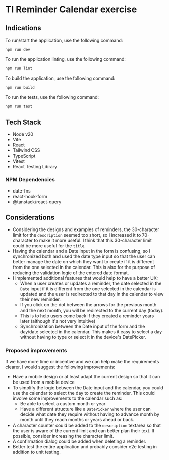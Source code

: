 # TI Reminder Calendar exercise

## Indications

To run/start the application, use the following command:

```sh
npm run dev
```

To run the application linting, use the following command:

```sh
npm run lint
```

To build the application, use the following command:

```sh
npm run build
```

To run the tests, use the following command:

```sh
npm run test
```

## Tech Stack

- Node v20
- Vite
- React
- Tailwind CSS
- TypeScript
- Vitest
- React Testing Library

### NPM Dependencies

- date-fns
- react-hook-form
- @tanstack/react-query

## Considerations

- Considering the designs and examples of reminders, the 30-character limit for the `description` seemed too short, so I increased it to 70-character to make it more useful. I think that this 30-character limit could be more useful for the `title`.
- Having the calendar and a Date input in the form is confusing, so I synchronized both and used the date type input so that the user can better manage the date on which they want to create if it is different from the one selected in the calendar. This is also for the purpose of reducing the validation logic of the entered date format.
- I implemented additional features that would help to have a better UX:
  - When a user creates or updates a reminder, the date selected in the `Date` input if it is different from the one selected in the calendar is updated and the user is redirected to that day in the calendar to view their new reminder.
  - If you click on the dot between the arrows for the previous month and the next month, you will be redirected to the current day (today).
  - This is to help users come back if they created a reminder years later (although it's not very intuitive)
  - Synchronization between the Date input of the form and the day/date selected in the calendar. This makes it easy to select a day without having to type or select it in the device's DatePicker.

### Proposed improvements

If we have more time or incentive and we can help make the requirements clearer, I would suggest the following improvements:

- Have a mobile design or at least adapt the current design so that it can be used from a mobile device
- To simplify the logic between the Date input and the calendar, you could use the calendar to select the day to create the reminder.
  This could involve some improvements to the calendar such as:
  - Be able to select a custom month or year
  - Have a different structure like a `DatePicker` where the user can decide what date they require without having to advance month by month until they reach months or years ahead or back.
- A character counter could be added to the `description` textarea so that the user is aware of the current limit and can better plan their text.
  If possible, consider increasing the character limit.
- A confirmation dialog could be added when deleting a reminder.
- Better test the entire application and probably consider e2e testing in addition to unit testing.
